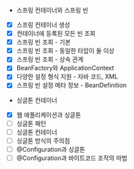 - 스프링 컨테이너와 스프링 빈
- [x] 스프링 컨테이너 생성
- [x] 컨테이너에 등록된 모든 빈 조회
- [x] 스프링 빈 조회 - 기본
- [x] 스프링 빈 조회 - 동일한 타압이 둘 이상
- [x] 스프링 빈 조회 - 상속 관계
- [x] BeanFactory와 ApplicationContext
- [x] 다양한 설정 형식 지원 - 자바 코드, XML
- [x] 스프링 빈 설정 메타 정보 - BeanDefinition

- 싱글톤 컨테이너
- [x] 웹 애플리케이션과 싱글톤
- [ ] 싱글톤 패턴
- [ ] 싱글톤 컨테이너
- [ ] 싱글톤 방식의 주의점
- [ ] @Configuration과 싱글톤
- [ ] @Configuration과 바이트코드 조작의 마법